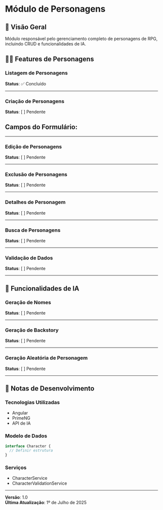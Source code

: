 # Módulo de Personagens

## 📖 Visão Geral
Módulo responsável pelo gerenciamento completo de personagens de RPG, incluindo CRUD e funcionalidades de IA.

## 🧙‍♂️ Features de Personagens

### Listagem de Personagens
**Status**: ✅ Concluído

---

### Criação de Personagens
**Status**: [ ] Pendente

**Campos do Formulário**:
- 

---

### Edição de Personagens
**Status**: [ ] Pendente

---

### Exclusão de Personagens
**Status**: [ ] Pendente

---

### Detalhes de Personagem
**Status**: [ ] Pendente

---

### Busca de Personagens
**Status**: [ ] Pendente

---

### Validação de Dados
**Status**: [ ] Pendente

---

## 🤖 Funcionalidades de IA

### Geração de Nomes
**Status**: [ ] Pendente

---

### Geração de Backstory
**Status**: [ ] Pendente

---

### Geração Aleatória de Personagem
**Status**: [ ] Pendente

---

## 📝 Notas de Desenvolvimento

### Tecnologias Utilizadas
- Angular
- PrimeNG
- API de IA

### Modelo de Dados
```typescript
interface Character {
  // Definir estrutura
}
```

### Serviços
- CharacterService
- CharacterValidationService

---

**Versão**: 1.0  
**Última Atualização**: 1º de Julho de 2025
